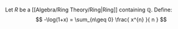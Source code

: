 Let $R$ be a [[Algebra/Ring Theory/Ring|Ring]] containing $\mathbb{Q}$.
Define:
$$
-\log(1+x) = \sum_{n\geq 0} \frac{ x^{n} }{ n }
$$

